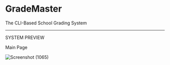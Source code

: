 # GradeMaster
The CLI-Based School Grading System

-------------------------------------------
SYSTEM PREVIEW

Main Page

![Screenshot (1065)](https://github.com/ShadowR3aper/GradeMaster/assets/123635909/feef4235-e0f1-438f-921b-7fb5f4402d11)

